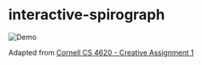 # interactive-spirograph

![Demo](demo.gif)

Adapted from [Cornell CS 4620 - Creative Assignment 1](https://www.cs.cornell.edu/courses/cs4620/2022fa/assignments/docs/category/creative-1)
